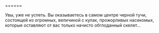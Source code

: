 ======

Увы, уже не успеть. Вы оказываетесь в самом центре черной тучи, состоящей из огромных, величиной с кулак, прожорливых насекомых, которые оставляют от вас только начисто обглоданный скелет...

